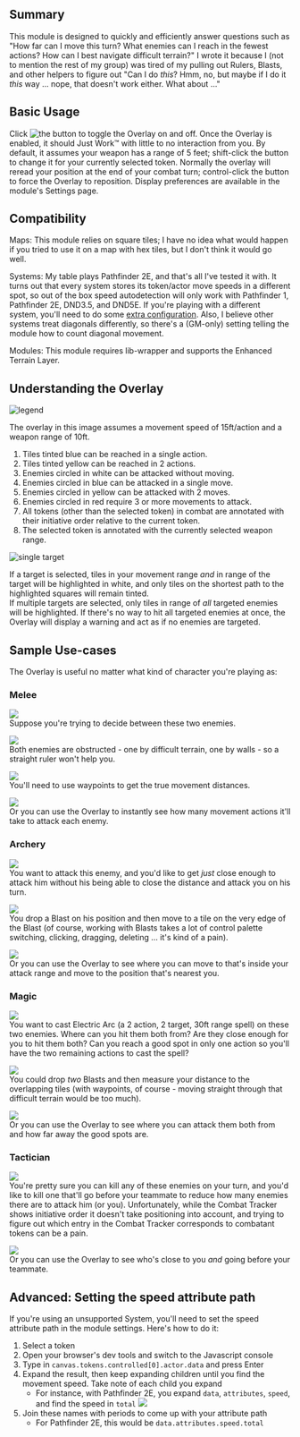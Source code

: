## Summary

This module is designed to quickly and efficiently answer questions such as "How far can I move this turn? What enemies can I reach in the fewest actions? How can I best navigate difficult terrain?" I wrote it because I (not to mention the rest of my group) was tired of my pulling out Rulers, Blasts, and other helpers to figure out "Can I do _this_? Hmm, no, but maybe if I do it _this_ way ... nope, that doesn't work either. What about ..."

## Basic Usage

Click ![the button](https://media.githubusercontent.com/media/Nazrax/fvtt-combat-range-overlay/media/images/button.png) to toggle the Overlay on and off. Once the Overlay is enabled, it should Just Work™ with little to no interaction from you. By default, it assumes your weapon has a range of 5 feet; shift-click the button to change it for your currently selected token. Normally the overlay will reread your position at the end of your combat turn; control-click the button to force the Overlay to reposition. Display preferences are available in the module's Settings page.

## Compatibility
Maps: This module relies on square tiles; I have no idea what would happen if you tried to use it on a map with hex tiles, but I don't think it would go well.

Systems: My table plays Pathfinder 2E, and that's all I've tested it with.
It turns out that every system stores its token/actor move speeds in a different spot,
so out of the box speed autodetection will only work with Pathfinder 1, Pathfinder 2E, DND3.5,
and DND5E. If you're playing with a different system, you'll need to do some
[extra configuration](#advanced-setting-the-speed-attribute-path). Also, I believe other systems
treat diagonals differently, so there's a (GM-only) setting telling the module how to count
diagonal movement.

Modules: This module requires lib-wrapper and supports the Enhanced Terrain Layer.

## Understanding the Overlay

![legend](https://media.githubusercontent.com/media/Nazrax/fvtt-combat-range-overlay/media/images/legend.png)

The overlay in this image assumes a movement speed of 15ft/action and a weapon range of 10ft.

1. Tiles tinted blue can be reached in a single action.  
2. Tiles tinted yellow can be reached in 2 actions.  
3. Enemies circled in white can be attacked without moving.  
4. Enemies circled in blue can be attacked in a single move.  
5. Enemies circled in yellow can be attacked with 2 moves.  
6. Enemies circled in red require 3 or more movements to attack.  
7. All tokens (other than the selected token) in combat are annotated with their initiative order relative to the current token.  
8. The selected token is annotated with the currently selected weapon range.  

![single target](https://media.githubusercontent.com/media/Nazrax/fvtt-combat-range-overlay/media/images/one-target.png)

If a target is selected, tiles in your movement range _and_ in range of the target will be highlighted in white, and only tiles on the shortest path to the highlighted squares will remain tinted.  
If multiple targets are selected, only tiles in range of _all_ targeted enemies will be highlighted. If there's no way to hit all targeted enemies at once, the Overlay will display a warning and act as if no enemies are targeted.

## Sample Use-cases

The Overlay is useful no matter what kind of character you're playing as:

### Melee

![](https://media.githubusercontent.com/media/Nazrax/fvtt-combat-range-overlay/media/images/obstructed-melee-initial.png)  
Suppose you're trying to decide between these two enemies.

![](https://media.githubusercontent.com/media/Nazrax/fvtt-combat-range-overlay/media/images/obstructed-melee-rulers.png)  
Both enemies are obstructed - one by difficult terrain, one by walls - so a straight ruler won't help you.

![](https://media.githubusercontent.com/media/Nazrax/fvtt-combat-range-overlay/media/images/obstructed-melee-rulers-with-waypoints.png)  
You'll need to use waypoints to get the true movement distances.

![](https://media.githubusercontent.com/media/Nazrax/fvtt-combat-range-overlay/media/images/obstructed-melee-overlay.png)  
Or you can use the Overlay to instantly see how many movement actions it'll take to attack each enemy.

### Archery

![](https://media.githubusercontent.com/media/Nazrax/fvtt-combat-range-overlay/media/images/archer-initial.png)  
You want to attack this enemy, and you'd like to get _just_ close enough to attack him without his being able to close the distance and attack you on his turn.

![](https://media.githubusercontent.com/media/Nazrax/fvtt-combat-range-overlay/media/images/archer-blast.png)  
You drop a Blast on his position and then move to a tile on the very edge of the Blast (of course, working with Blasts takes a lot of control palette switching, clicking, dragging, deleting ... it's kind of a pain).

![](https://media.githubusercontent.com/media/Nazrax/fvtt-combat-range-overlay/media/images/archer-overlay.png)  
Or you can use the Overlay to see where you can move to that's inside your attack range and move to the position that's nearest you.

### Magic

![](https://media.githubusercontent.com/media/Nazrax/fvtt-combat-range-overlay/media/images/electric-arc-initial.png)  
You want to cast Electric Arc (a 2 action, 2 target, 30ft range spell) on these two enemies. Where can you hit them both from? Are they close enough for you to hit them both? Can you reach a good spot in only one action so you'll have the two remaining actions to cast the spell?

![](https://media.githubusercontent.com/media/Nazrax/fvtt-combat-range-overlay/media/images/electric-arc-blasts.png)  
You could drop _two_ Blasts and then measure your distance to the overlapping tiles (with waypoints, of course - moving straight through that difficult terrain would be too much).

![](https://media.githubusercontent.com/media/Nazrax/fvtt-combat-range-overlay/media/images/electric-arc-overlay.png)  
Or you can use the Overlay to see where you can attack them both from and how far away the good spots are.

### Tactician

![](https://media.githubusercontent.com/media/Nazrax/fvtt-combat-range-overlay/media/images/tactician-initial.png)  
You're pretty sure you can kill any of these enemies on your turn, and you'd like to kill one that'll go before your teammate to reduce how many enemies there are to attack him (or you). Unfortunately, while the Combat Tracker shows initiative order it doesn't take positioning into account, and trying to figure out which entry in the Combat Tracker corresponds to combatant tokens can be a pain.

![](https://media.githubusercontent.com/media/Nazrax/fvtt-combat-range-overlay/media/images/tactician-overlay.png)  
Or you can use the Overlay to see who's close to you _and_ going before your teammate.

## Advanced: Setting the speed attribute path
If you're using an unsupported System, you'll need to set the speed attribute path in 
the module settings. Here's how to do it:
1) Select a token
1) Open your browser's dev tools and switch to the Javascript console
1) Type in `canvas.tokens.controlled[0].actor.data` and press Enter
1) Expand the result, then keep expanding children until you find the movement speed. Take note of each child
you expand
    * For instance, with Pathfinder 2E, you expand `data`, `attributes`, `speed`, and find the speed in `total` ![](https://media.githubusercontent.com/media/Nazrax/fvtt-combat-range-overlay/media/images/speed-attribute.png)
1) Join these names with periods to come up with your attribute path
    * For Pathfinder 2E, this would be `data.attributes.speed.total`
